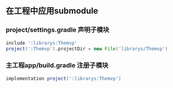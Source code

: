 
## 在工程中应用submodule

### project/settings.gradle 声明子模块
```groovy
include ':librarys:Themvp'
project(':Themvp').projectDir = new File('librarys/Themvp')
```

### 主工程app/build.gradle 注册子模块
```groovy
implementation project(':librarys:Themvp')
```